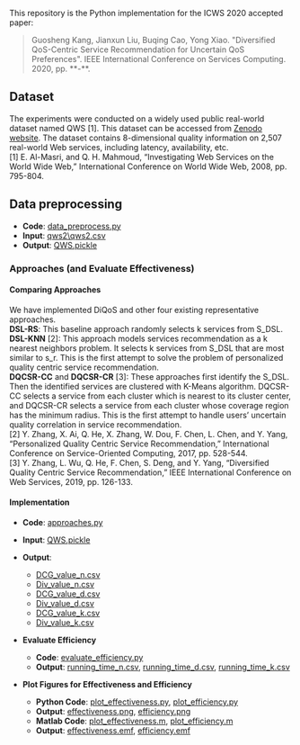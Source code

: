 This repository is the Python implementation for the ICWS 2020 accepted paper:
> Guosheng Kang, Jianxun Liu, Buqing Cao, Yong Xiao. "Diversified QoS-Centric Service Recommendation for Uncertain QoS Preferences". IEEE International Conference on Services Computing. 2020, pp. \*\*-\*\*.

## Dataset
The experiments were conducted on a widely used public real-world dataset named QWS [1]. This dataset can be accessed from [Zenodo website](https://zenodo.org/record/3557008#.XpmwmsgzaUn). The dataset contains 8-dimensional quality information on 2,507 real-world Web services, including latency, availability, etc.  
[1] E. Al-Masri, and Q. H. Mahmoud, “Investigating Web Services on the World Wide Web,” International Conference on World Wide Web, 2008, pp. 795-804.

## Data preprocessing
* **Code**: [data_preprocess.py](data_preprocess.py)
* **Input**: [qws2\\qws2.csv]([qws2/qws2.csv)
* **Output**: [QWS.pickle](QWS.pickle)
  
### Approaches (and Evaluate Effectiveness)
#### Comparing Approaches
We have implemented DiQoS and other four existing representative approaches.  
**DSL-RS**: This baseline approach randomly selects k services from S_DSL.  
**DSL-KNN** [2]: This approach models services recommendation as a k nearest neighbors problem. It selects k services from S_DSL that are most similar to s_r. This is the first attempt to solve the problem of personalized quality centric service recommendation.  
**DQCSR-CC** and **DQCSR-CR** [3]: These approaches first identify the S_DSL. Then the identified services are clustered with K-Means algorithm. DQCSR-CC selects a service from each cluster which is nearest to its cluster center, and DQCSR-CR selects a service from each cluster whose coverage region has the minimum radius. This is the first attempt to handle users’ uncertain quality correlation in service recommendation.  
[2] Y. Zhang, X. Ai, Q. He, X. Zhang, W. Dou, F. Chen, L. Chen, and Y. Yang, “Personalized Quality Centric Service Recommendation,” International Conference on Service-Oriented Computing, 2017, pp. 528-544.  
[3] Y. Zhang, L. Wu, Q. He, F. Chen, S. Deng, and Y. Yang, “Diversified Quality Centric Service Recommendation,” IEEE International Conference on Web Services, 2019, pp. 126-133.
#### Implementation
* **Code**: [approaches.py](approaches.py)
* **Input**: [QWS.pickle](QWS.pickle)
* **Output**:
  * [DCG_value_n.csv](DCG_value_n.csv)
  * [Div_value_n.csv](Div_value_n.csv)
  * [DCG_value_d.csv](DCG_value_d.csv)
  * [Div_value_d.csv](Div_value_d.csv)
  * [DCG_value_k.csv](DCG_value_k.csv)
  * [Div_value_k.csv](Div_value_k.csv)
  
* **Evaluate Efficiency**
  * **Code**: [evaluate_efficiency.py](evaluate_efficiency.py)
  * **Output**: [running_time_n.csv](running_time_n.csv), [running_time_d.csv](running_time_d.csv), [running_time_k.csv](running_time_k.csv)
  
* **Plot Figures for Effectiveness and Efficiency**
  * **Python Code**: [plot_effectiveness.py](plot_effectiveness.py), [plot_efficiency.py](plot_efficiency.py)
  * **Output**: [effectiveness.png](effectiveness.png), [efficiency.png](efficiency.png)
   * **Matlab Code**: [plot_effectiveness.m](plot_effectiveness.m), [plot_efficiency.m](plot_efficiency.m)
  * **Output**: [effectiveness.emf](effectiveness.emf), [efficiency.emf](efficiency.emf)

